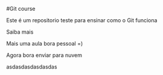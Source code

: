 #Git course

Este é um repositorio teste para ensinar como o Git funciona


Saiba mais

Mais uma aula bora pessoal =)

Agora bora enviar para nuvem


asdasdasdasdasdas
